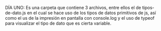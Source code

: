 DÍA UNO: Es una carpeta que contiene 3 archivos, entre ellos el de tipos-de-dato.js en el cual se hace uso de los tipos de datos primitivos de js, así como el us de la impresión en pantalla con console.log y el uso de typeof para visualizar el tipo de dato que es cierta variable.
